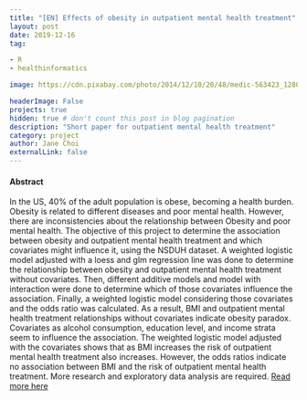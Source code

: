 ```yaml
---
title: "[EN] Effects of obesity in outpatient mental health treatment"
layout: post
date: 2019-12-16 
tag: 

- R 
- healthinformatics 

image: https://cdn.pixabay.com/photo/2014/12/10/20/48/medic-563423_1280.jpg

headerImage: False 
projects: true
hidden: true # don't count this post in blog pagination
description: "Short paper for outpatient mental health treatment" 
category: project
author: Jane Choi 
externalLink: false  
---
```


#### Abstract


In the US, 40% of the adult population is obese, becoming a health burden. Obesity is related to different diseases and poor mental health. However, there are inconsistencies about the relationship between Obesity and poor mental health. The objective of this project to determine the association between obesity and outpatient mental health treatment and which covariates might influence it, using the NSDUH dataset. A weighted logistic model adjusted with a loess and glm regression line was done to determine the relationship between obesity and outpatient mental health treatment without covariates. Then, different additive models and model with interaction were done to determine which of those covariates influence the association. Finally, a weighted logistic model considering those covariates and the odds ratio was calculated. As a result, BMI and outpatient mental health treatment relationships without covariates indicate obesity paradox. Covariates as alcohol consumption, education level, and income strata seem to influence the association. The weighted logistic model adjusted with the covariates shows that as BMI increases the risk of outpatient mental health treatment also increases. However, the odds ratios indicate no association between BMI and the risk of outpatient mental health treatment. More research and exploratory data analysis are required. [Read more here](https://github.com/jaeyoung-jane-choi/jaeyoung-jane-choi.github.io/blob/gh-pages/assets/papers/Effects_of_obesity_in_outpatient_mental_health_treatment.pdf)
